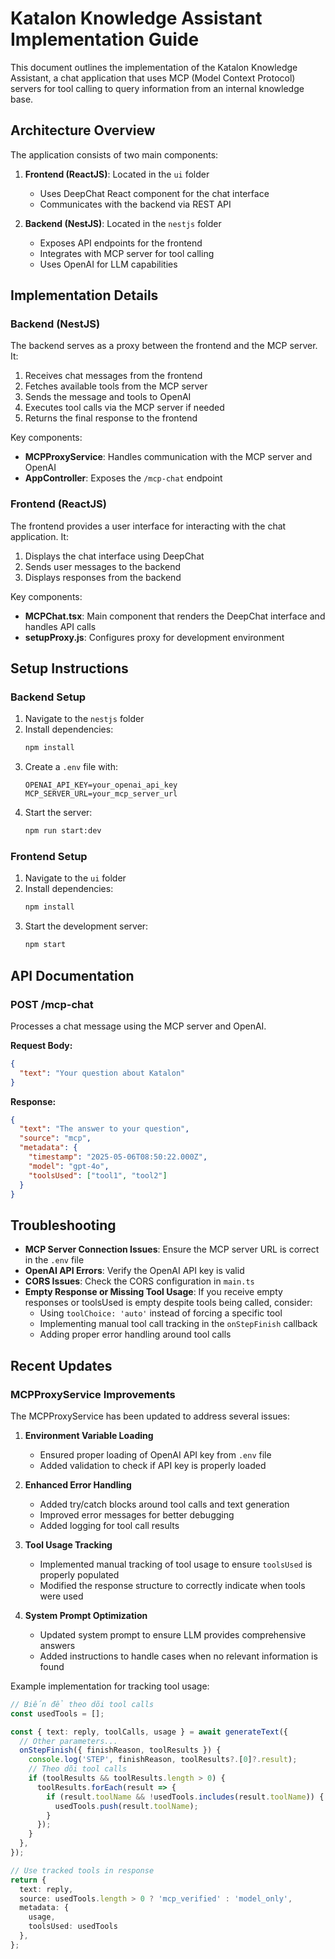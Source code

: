 # Katalon Knowledge Assistant Implementation Guide

This document outlines the implementation of the Katalon Knowledge Assistant, a chat application that uses MCP (Model Context Protocol) servers for tool calling to query information from an internal knowledge base.

## Architecture Overview

The application consists of two main components:

1. **Frontend (ReactJS)**: Located in the `ui` folder

   - Uses DeepChat React component for the chat interface
   - Communicates with the backend via REST API

2. **Backend (NestJS)**: Located in the `nestjs` folder
   - Exposes API endpoints for the frontend
   - Integrates with MCP server for tool calling
   - Uses OpenAI for LLM capabilities

## Implementation Details

### Backend (NestJS)

The backend serves as a proxy between the frontend and the MCP server. It:

1. Receives chat messages from the frontend
2. Fetches available tools from the MCP server
3. Sends the message and tools to OpenAI
4. Executes tool calls via the MCP server if needed
5. Returns the final response to the frontend

Key components:

- **MCPProxyService**: Handles communication with the MCP server and OpenAI
- **AppController**: Exposes the `/mcp-chat` endpoint

### Frontend (ReactJS)

The frontend provides a user interface for interacting with the chat application. It:

1. Displays the chat interface using DeepChat
2. Sends user messages to the backend
3. Displays responses from the backend

Key components:

- **MCPChat.tsx**: Main component that renders the DeepChat interface and handles API calls
- **setupProxy.js**: Configures proxy for development environment

## Setup Instructions

### Backend Setup

1. Navigate to the `nestjs` folder
2. Install dependencies:
   ```bash
   npm install
   ```
3. Create a `.env` file with:
   ```
   OPENAI_API_KEY=your_openai_api_key
   MCP_SERVER_URL=your_mcp_server_url
   ```
4. Start the server:
   ```bash
   npm run start:dev
   ```

### Frontend Setup

1. Navigate to the `ui` folder
2. Install dependencies:
   ```bash
   npm install
   ```
3. Start the development server:
   ```bash
   npm start
   ```

## API Documentation

### POST /mcp-chat

Processes a chat message using the MCP server and OpenAI.

**Request Body:**

```json
{
  "text": "Your question about Katalon"
}
```

**Response:**

```json
{
  "text": "The answer to your question",
  "source": "mcp",
  "metadata": {
    "timestamp": "2025-05-06T08:50:22.000Z",
    "model": "gpt-4o",
    "toolsUsed": ["tool1", "tool2"]
  }
}
```

## Troubleshooting

- **MCP Server Connection Issues**: Ensure the MCP server URL is correct in the `.env` file
- **OpenAI API Errors**: Verify the OpenAI API key is valid
- **CORS Issues**: Check the CORS configuration in `main.ts`
- **Empty Response or Missing Tool Usage**: If you receive empty responses or toolsUsed is empty despite tools being called, consider:
  - Using `toolChoice: 'auto'` instead of forcing a specific tool
  - Implementing manual tool call tracking in the `onStepFinish` callback
  - Adding proper error handling around tool calls

## Recent Updates

### MCPProxyService Improvements

The MCPProxyService has been updated to address several issues:

1. **Environment Variable Loading**
   - Ensured proper loading of OpenAI API key from `.env` file
   - Added validation to check if API key is properly loaded

2. **Enhanced Error Handling**
   - Added try/catch blocks around tool calls and text generation
   - Improved error messages for better debugging
   - Added logging for tool call results

3. **Tool Usage Tracking**
   - Implemented manual tracking of tool usage to ensure `toolsUsed` is properly populated
   - Modified the response structure to correctly indicate when tools were used

4. **System Prompt Optimization**
   - Updated system prompt to ensure LLM provides comprehensive answers
   - Added instructions to handle cases when no relevant information is found

Example implementation for tracking tool usage:

```typescript
// Biến để theo dõi tool calls
const usedTools = [];

const { text: reply, toolCalls, usage } = await generateText({
  // Other parameters...
  onStepFinish({ finishReason, toolResults }) {
    console.log('STEP', finishReason, toolResults?.[0]?.result);
    // Theo dõi tool calls
    if (toolResults && toolResults.length > 0) {
      toolResults.forEach(result => {
        if (result.toolName && !usedTools.includes(result.toolName)) {
          usedTools.push(result.toolName);
        }
      });
    }
  },
});

// Use tracked tools in response
return {
  text: reply,
  source: usedTools.length > 0 ? 'mcp_verified' : 'model_only',
  metadata: { 
    usage, 
    toolsUsed: usedTools
  },
};
```
